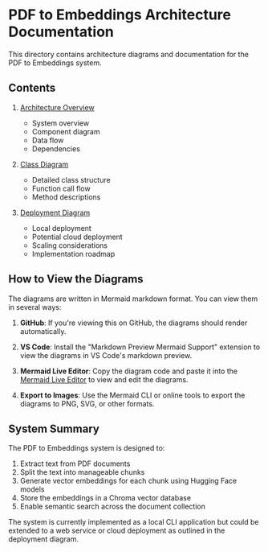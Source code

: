 # PDF to Embeddings Architecture Documentation

This directory contains architecture diagrams and documentation for the PDF to Embeddings system.

## Contents

1. [Architecture Overview](architecture.md)
   - System overview
   - Component diagram
   - Data flow
   - Dependencies

2. [Class Diagram](class_diagram.md)
   - Detailed class structure
   - Function call flow
   - Method descriptions

3. [Deployment Diagram](deployment_diagram.md)
   - Local deployment
   - Potential cloud deployment
   - Scaling considerations
   - Implementation roadmap

## How to View the Diagrams

The diagrams are written in Mermaid markdown format. You can view them in several ways:

1. **GitHub**: If you're viewing this on GitHub, the diagrams should render automatically.

2. **VS Code**: Install the "Markdown Preview Mermaid Support" extension to view the diagrams in VS Code's markdown preview.

3. **Mermaid Live Editor**: Copy the diagram code and paste it into the [Mermaid Live Editor](https://mermaid.live/) to view and edit the diagrams.

4. **Export to Images**: Use the Mermaid CLI or online tools to export the diagrams to PNG, SVG, or other formats.

## System Summary

The PDF to Embeddings system is designed to:

1. Extract text from PDF documents
2. Split the text into manageable chunks
3. Generate vector embeddings for each chunk using Hugging Face models
4. Store the embeddings in a Chroma vector database
5. Enable semantic search across the document collection

The system is currently implemented as a local CLI application but could be extended to a web service or cloud deployment as outlined in the deployment diagram.
